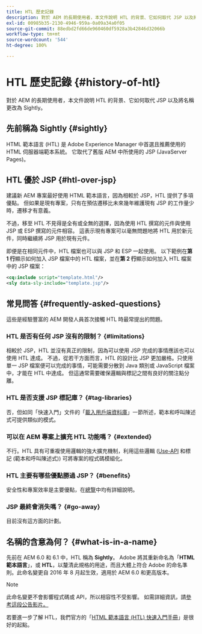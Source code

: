 ```yaml
---
title: HTL 歷史記錄
description: 對於 AEM 的長期使用者，本文件說明 HTL 的背景、它如何取代 JSP 以及將名稱更改為 Sightly。
exl-id: 00985b35-2130-4946-959a-0a09a34a0f05
source-git-commit: 88edbd2fd66de960460df5928a3b42846d32066b
workflow-type: tm+mt
source-wordcount: '544'
ht-degree: 100%

---
```



# HTL 歷史記錄 {#history-of-htl}

對於 AEM 的長期使用者，本文件說明 HTL 的背景、它如何取代 JSP 以及將名稱更改為 Sightly。

## 先前稱為 Sightly {#sightly}

HTML 範本語言 (HTL) 是 Adobe Experience Manager 中首選且推薦使用的 HTML 伺服器端範本系統。 它取代了舊版 AEM 中所使用的 JSP (JavaServer Pages)。

## HTL 優於 JSP {#htl-over-jsp}

建議新 AEM 專案最好使用 HTML 範本語言，因為相較於 JSP，HTL 提供了多項優點。 但如果是現有專案，只有在預估遷移比未來幾年維護現有 JSP 的工作量少時，遷移才有意義。

不過，移至 HTL 不見得是全有或全無的選擇，因為使用 HTL 撰寫的元件與使用 JSP 或 ESP 撰寫的元件相容。 這表示現有專案可以毫無問題地將 HTL 用於新元件，同時繼續將 JSP 用於現有元件。

即便是在相同元件中，HTL 檔案也可以與 JSP 和 ESP 一起使用。 以下範例在&#x200B;**第 1 行**&#x200B;顯示如何加入 JSP 檔案中的 HTL 檔案，並在&#x200B;**第 2 行**&#x200B;顯示如何加入 HTL 檔案中的 JSP 檔案：

```xml
<cq:include script="template.html"/>
<sly data-sly-include="template.jsp"/>
```

## 常見問答 {#frequently-asked-questions}

這些是經驗豐富的 AEM 開發人員首次接觸 HTL 時最常提出的問題。

### HTL 是否有任何 JSP 沒有的限制？ {#limitations}

相較於 JSP，HTL 並沒有真正的限制，因為可以使用 JSP 完成的事情應該也可以使用 HTL 達成。 不過，從若干方面而言，HTL 的設計比 JSP 更加嚴格。只使用單一 JSP 檔案便可以完成的事情，可能需要分散到 Java 類別或 JavaScript 檔案中，才能在 HTL 中達成。 但這通常需要確保邏輯與標記之間有良好的關注點分離。

### HTL 是否支援 JSP 標記庫？ {#tag-libraries}

否，但如同「快速入門」文件的「[載入用戶端資料庫](getting-started.md#loading-client-libraries)」一節所述，範本和呼叫陳述式可提供類似的模式。

### 可以在 AEM 專案上擴充 HTL 功能嗎？ {#extended}

不行。HTL 具有可重複使用邏輯的強大擴充機制，利用這些邏輯 ([Use-API](#use-api-for-accessing-logic) 和標記 (範本和呼叫陳述式)) 可將專案的程式碼模組化。

### HTL 主要有哪些優點勝過 JSP？ {#benefits}

安全性和專案效率是主要優點，在[總覽](overview.md)中均有詳細說明。

### JSP 最終會消失嗎？ {#go-away}

目前沒有這方面的計劃。

## 名稱的含意為何？ {#what-is-in-a-name}

先前在 AEM 6.0 和 6.1 中，HTL 稱為 **Sightly**。 Adobe 將其重新命名為「**HTML 範本語言**」，或 **HTL**，以釐清此規格的用途，而且大體上符合 Adobe 的命名準則。此命名變更自 2016 年 8 月起生效，適用於 AEM 6.0 和更高版本。

>[!NOTE]
>
>此命名變更不會影響程式碼或 API，所以相容性不受影響。 如需詳細資訊，請[參考這段公告影片。](https://helpx.adobe.com/tw/experience-manager/how-to/announce-htl.html)

若要進一步了解 HTL，我們官方的「[HTML 範本語言 (HTL) 快速入門手冊](overview.md)」是很好的起點。
